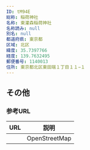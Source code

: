 ```yaml
---
ID: tM94E
総称: 稲荷神社
名称: 東灌森稲荷神社
名称読み: null
別名: null
都道府県: 東京都
区域: 北区
緯度: 35.7397766
経度: 139.7632495
郵便番号: 1140013
住所: 東京都北区東田端１丁目１１−１
---
```


## その他

### 参考URL

| URL | 説明          |
| --- | ------------- |
|     | OpenStreetMap |
